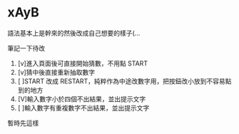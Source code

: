 # xAyB

語法基本上是幹來的然後改成自己想要的樣子(...

筆記一下待改

1. [v]進入頁面後可直接開始猜數，不用點 START
2. [v]猜中後直接重新抽取數字
3. [ ]START 改成 RESTART，純粹作為中途改數字用，把按鈕改小放到不容易點到的地方
4. [V]輸入數字小於四個不出結果，並出提示文字
5. [ ]輸入數字有重複數字不出結果，並出提示文字

暫時先這樣
